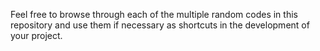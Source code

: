 Feel free to browse through each of the multiple random codes in this repository and use them if necessary as shortcuts in the development of your project.
